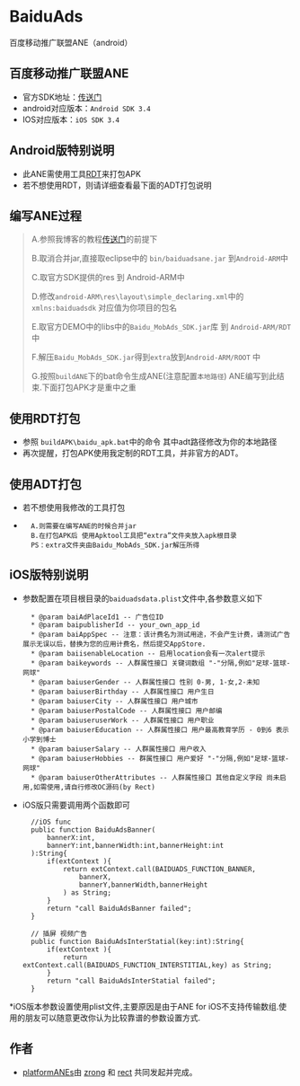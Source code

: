 BaiduAds
========

百度移动推广联盟ANE（android）
## 百度移动推广联盟ANE
* 官方SDK地址：[传送门](http://munion.baidu.com/about.html#/sdk/mobSdk)
* android对应版本：`Android SDK 3.4`
* IOS对应版本：`iOS SDK 3.4`

## Android版特别说明
* 此ANE需使用工具[RDT](RDT)来打包APK
* 若不想使用RDT，则请详细查看最下面的ADT打包说明

## 编写ANE过程

> A.参照我博客的教程[传送门](http://www.shadowkong.com/archives/1090)的前提下
>  
> B.取消合并jar,直接取eclipse中的 `bin/baiduadsane.jar` 到`Android-ARM`中 
>  
> C.取官方SDK提供的res 到 Android-ARM中 
>  
> D.修改`android-ARM\res\layout\simple_declaring.xml`中的 `xmlns:baiduadsdk` 对应值为你项目的包名
>  
> E.取官方DEMO中的libs中的`Baidu_MobAds_SDK.jar`库 到 `Android-ARM/RDT` 中
>
> F.解压`Baidu_MobAds_SDK.jar`得到`extra`放到`Android-ARM/ROOT` 中
> 
> G.按照`buildANE`下的bat命令生成ANE(注意配置`本地路径`)
		ANE编写到此结束.下面打包APK才是重中之重

## 使用RDT打包
* 参照 `buildAPK\baidu_apk.bat`中的命令 其中adt路径修改为你的本地路径
* 再次提醒，打包APK使用我定制的RDT工具，并非官方的ADT。

## 使用ADT打包
* 若不想使用我修改的工具打包
* 
		A.则需要在编写ANE的时候合并jar
		B.在打包APK后 使用Apktool工具把“extra”文件夹放入apk根目录
		PS：extra文件夹由Baidu_MobAds_SDK.jar解压所得
		

## iOS版特别说明

* 参数配置在项目根目录的`baiduadsdata.plist`文件中,各参数意义如下

		* @param baiAdPlaceId1 -- 广告位ID
		* @param baipublisherId -- your_own_app_id
		* @param baiAppSpec -- 注意：该计费名为测试用途，不会产生计费，请测试广告展示无误以后，替换为您的应用计费名，然后提交AppStore.
		* @param baiisenableLocation -- 启用location会有一次alert提示
		* @param baikeywords -- 人群属性接口 关键词数组 "-"分隔,例如"足球-篮球-网球" 
		* @param baiuserGender -- 人群属性接口 性别 0-男, 1-女,2-未知
		* @param baiuserBirthday -- 人群属性接口 用户生日
		* @param baiuserCity -- 人群属性接口 用户城市
		* @param baiuserPostalCode -- 人群属性接口 用户邮编
		* @param baiuseruserWork -- 人群属性接口 用户职业
		* @param baiuserEducation -- 人群属性接口 用户最高教育学历 - 0到6 表示 小学到博士
		* @param baiuserSalary -- 人群属性接口 用户收入
		* @param baiuserHobbies -- 群属性接口 用户爱好 "-"分隔,例如"足球-篮球-网球" 
		* @param baiuserOtherAttributes -- 人群属性接口 其他自定义字段 尚未启用,如需使用,请自行修改OC源码(by Rect)


* iOS版只需要调用两个函数即可

		//iOS func
		public function BaiduAdsBanner(
			bannerX:int,
			bannerY:int,bannerWidth:int,bannerHeight:int
		):String{
			if(extContext ){
				return extContext.call(BAIDUADS_FUNCTION_BANNER,
					bannerX,
					bannerY,bannerWidth,bannerHeight
				) as String;
			}
			return "call BaiduAdsBanner failed";
		} 
		
		// 插屏 视频广告
		public function BaiduAdsInterStatial(key:int):String{
			if(extContext ){
				return extContext.call(BAIDUADS_FUNCTION_INTERSTITIAL,key) as String;
			}
			return "call BaiduAdsInterStatial failed";
		} 
						 

*iOS版本参数设置使用plist文件,主要原因是由于ANE for iOS不支持传输数组.使用的朋友可以随意更改你认为比较靠谱的参数设置方式.						 
		
## 作者

* [platformANEs](https://github.com/platformanes)由 [zrong](http://zengrong.net) 和 [rect](http://www.shadowkong.com/) 共同发起并完成。
